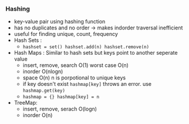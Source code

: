 

### Hashing
- key-value pair using hashing function
- has no duplicates and no order -> makes indorder traversal inefficient
- useful for finding unique, count, frequency
- Hash Sets :
	- ``hashset = set() hashset.add(n) hashset.remove(n)``
- Hash Maps : Similar to  hash sets but keys point to another seperate value
	- insert, remove, search O(1)  worst case O(n)
	- inorder O(nlogn)
	- space O(n) n is porpotional to unique keys
	- if key doesn't exist ``hashmap[key]`` throws an error. use ``hashmap.get(key)``
	- ``hashmap = {} hashmap[key] = n``
- TreeMap:
	- insert, remove, serach O(logn)
	- inorder O(n)